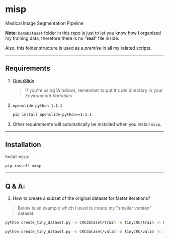 # misp
Medical Image Segmentation Pipeline

**Note**: `DemoDataset` folder in this repo is just to let you know how I organized my training data, therefore there is no "**real**" file inside.  

Also, this folder structure is used as a *premise* in all my related scripts.

---
## Requirements
1. [OpenSlide](https://openslide.org/download/)
    > If you're using Windows, remember to put it's *bin* directory in your *Environment Variables*.
2. `openslide-python 1.1.1`
   ```bash
   pip install openslide-python==1.1.1
   ```
3. Other requirements will automatically be        installed when you install `misp`.

---
## Installation
Install `misp`:
```bash
pip install misp
```

---
## Q & A:
1. How to create a subset of the original dataset for faster iterations?  
> Below is an example which I used to create my "smaller version" dataset.
```bash
python create_tiny_dataset.py -s CRCdataset/train -d tinyCRC/train -n 600

python create_tiny_dataset.py -s CRCdataset/valid -d tinyCRC/valid -n 100
```